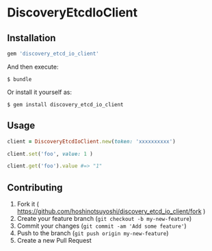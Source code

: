 # DiscoveryEtcdIoClient

## Installation

```ruby
gem 'discovery_etcd_io_client'
```

And then execute:

    $ bundle

Or install it yourself as:

    $ gem install discovery_etcd_io_client

## Usage

```ruby
client = DiscoveryEtcdIoClient.new(token: 'xxxxxxxxxx')

client.set('foo', value: 1 )

client.get('foo').value #=> "1"
```

## Contributing

1. Fork it ( https://github.com/hoshinotsuyoshi/discovery_etcd_io_client/fork )
2. Create your feature branch (`git checkout -b my-new-feature`)
3. Commit your changes (`git commit -am 'Add some feature'`)
4. Push to the branch (`git push origin my-new-feature`)
5. Create a new Pull Request
